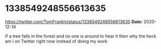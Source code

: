 # 1338549248556613635
https://twitter.com/TomFrankly/status/1338549248556613635
**Date:** 2020-12-14

If a tree falls in the forest and no one is around to hear it then why the heck am I on Twitter right now instead of doing my work
